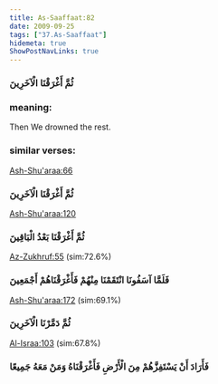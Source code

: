 ```yaml
---
title: As-Saaffaat:82
date: 2009-09-25
tags: ["37.As-Saaffaat"]
hidemeta: true 
ShowPostNavLinks: true 
---
```

### ثُمَّ أَغْرَقْنَا الْآخَرِينَ
### meaning: 
Then We drowned the rest.
### similar verses: 

[Ash-Shu'araa:66](/26/66)

### ثُمَّ أَغْرَقْنَا الْآخَرِينَ

[Ash-Shu'araa:120](/26/120)

### ثُمَّ أَغْرَقْنَا بَعْدُ الْبَاقِينَ

[Az-Zukhruf:55](/43/55) (sim:72.6%)

### فَلَمَّا آسَفُونَا انْتَقَمْنَا مِنْهُمْ فَأَغْرَقْنَاهُمْ أَجْمَعِينَ

[Ash-Shu'araa:172](/26/172) (sim:69.1%)

### ثُمَّ دَمَّرْنَا الْآخَرِينَ

[Al-Israa:103](/17/103) (sim:67.8%)

### فَأَرَادَ أَنْ يَسْتَفِزَّهُمْ مِنَ الْأَرْضِ فَأَغْرَقْنَاهُ وَمَنْ مَعَهُ جَمِيعًا
